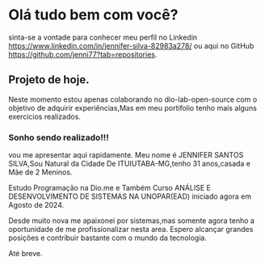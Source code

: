 # Olá tudo bem com você?
sinta-se a vontade para conhecer meu perfil no Linkedin https://www.linkedin.com/in/jennifer-silva-82983a278/
ou aqui no GitHub https://github.com/jenni77?tab=repositories.
## Projeto de hoje.
Neste momento estou apenas colaborando no dio-lab-open-source com o objetivo de adquirir experiências,Mas em meu portifolio tenho mais alguns exercicios realizados.
### Sonho sendo realizado!!!
vou me apresentar aqui rapidamente.
Meu nome é JENNIFER SANTOS SILVA,Sou Natural da Cidade De ITUIUTABA-MG,tenho 31 anos,casada e Mãe de 2 Meninos.

Estudo Programação na Dio.me e Também Curso ANÁLISE E DESENVOLVIMENTO DE SISTEMAS NA UNOPAR(EAD) iniciado agora em Agosto de 2024.

Desde muito nova me apaixonei por sistemas,mas somente agora tenho a oportunidade de me profissionalizar nesta area.
Espero alcançar grandes posições e contribuir bastante com o mundo da tecnologia.

Até breve.
